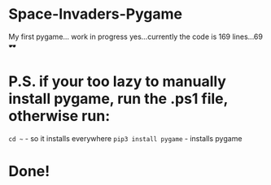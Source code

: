 # Space-Invaders-Pygame
My first pygame... work in progress
yes...currently the code is 169 lines...69 🕶️

# P.S. if your too lazy to manually install pygame, run the .ps1 file, otherwise run:
`cd ~` - so it installs everywhere
`pip3 install pygame` - installs pygame
# Done!
